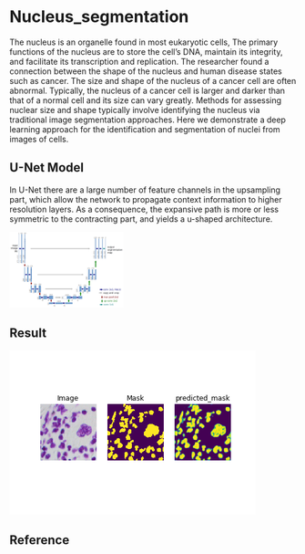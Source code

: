 # Nucleus_segmentation

The nucleus is an organelle found in most eukaryotic cells, The primary functions of the nucleus are to store the cell’s DNA, maintain its integrity, and facilitate its transcription and replication. The researcher found a connection between the shape of the nucleus and human disease states such as cancer. The size and shape of the nucleus of a cancer cell are often abnormal. Typically, the nucleus of a cancer cell is larger and darker than that of a normal cell and its size can vary greatly. Methods for assessing nuclear size and shape typically involve identifying the nucleus via traditional image segmentation approaches. Here we demonstrate a deep learning approach for the identification and segmentation of nuclei from images of cells.

## U-Net Model 

In U-Net there are a large number of feature channels in the upsampling part, which allow the network to propagate context information to higher resolution layers. As a consequence, the expansive path is more or less symmetric to the contracting part, and yields a u-shaped architecture.

<img src="https://github.com/Rakeshvcr/Nucleus_segmentation/blob/master/images/u-net-architecture.png" width="200">

## Result

![alt text](https://github.com/Rakeshvcr/Nucleus_segmentation/blob/master/images/Image.png)

## Reference
